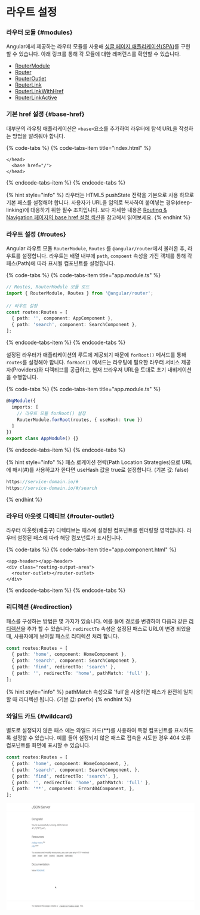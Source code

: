 # 라우트 설정

### 라우터 모듈 {#modules}

Angular에서 제공하는 라우터 모듈를 사용해 [싱글 페이지 애플리케이션\(SPA\)](https://ko.wikipedia.org/wiki/%EC%8B%B1%EA%B8%80_%ED%8E%98%EC%9D%B4%EC%A7%80_%EC%95%A0%ED%94%8C%EB%A6%AC%EC%BC%80%EC%9D%B4%EC%85%98)를 구현할 수 있습니다. 아래 링크를 통해 각 모듈에 대한 레퍼런스를 확인할 수 있습니다.

* [RouterModule](https://angular.io/api/router/RouterModule)
* [Router](https://angular.io/api/router/Router)
* [RouterOutlet](https://angular.io/api/router/RouterOutlet)
* [RouterLink](https://angular.io/api/router/RouterLink)
* [RouterLinkWithHref](https://angular.io/api/router/RouterLinkWithHref)
* [RouterLinkActive](https://angular.io/api/router/RouterLinkActive)

### 기본 href 설정 {#base-href}

대부분의 라우팅 애플리케이션은 `<base>`요소를 추가하여 라우터에 탐색 URL을 작성하는 방법을 알려줘야 합니다.

{% code-tabs %}
{% code-tabs-item title="index.html" %}
```markup
</head>
  <base href="/">
</head>
```
{% endcode-tabs-item %}
{% endcode-tabs %}

{% hint style="info" %}
라우터는 HTML5 pushState 전략을 기본으로 사용 하므로 기본 패스를 설정해야 합니다. 사용자가 URL을 임의로 복사하여 붙여넣는 경우\(deep-linking\)에 대응하기 위한 필수 조치입니다. 보다 자세한 내용은 [Routing & Navigation 페이지의 base href 설정 섹션](https://angular.io/guide/router#base-href)을 참고해서 읽어보세요.
{% endhint %}

### 라우트 설정 {#routes}

Angular 라우트 모듈 `RouterModule`, `Routes` 를 `@angular/router`에서 불러온 후, 라우트를 설정합니다. 라우트는 배열 내부에 `path`, `compoent` 속성을 가진 객체를 통해 각 패스\(Path\)에 따라 표시될 컴포넌트를 설정합니다.

{% code-tabs %}
{% code-tabs-item title="app.module.ts" %}
```typescript
// Routes, RouterModule 모듈 로드
import { RouterModule, Routes } from '@angular/router';

// 라우트 설정
const routes:Routes = [
  { path: '', component: AppComponent },
  { path: 'search', component: SearchComponent },
];
```
{% endcode-tabs-item %}
{% endcode-tabs %}

설정된 라우터가 애플리케이션의 루트에 제공되기 때문에 `forRoot()` 메서드를 통해 `routes`를 설정해야 합니다. `forRoot()` 메서드는 라우팅에 필요한 라우터 서비스 제공자\(Providers\)와 디렉티브를 공급하고, 현재 브라우저 URL을 토대로 초기 내비게이션을 수행합니다.

{% code-tabs %}
{% code-tabs-item title="app.module.ts" %}
```typescript
@NgModule({
  imports: [
    // 라우트 모듈 forRoot() 설정
    RouterModule.forRoot(routes, { useHash: true })
  ]
})
export class AppModule() {}
```
{% endcode-tabs-item %}
{% endcode-tabs %}

{% hint style="info" %}
패스 로케이션 전략\(Path Location Strategies\)으로 URL에 해시\(\#\)를 사용하고자 한다면 useHash 값을 true로 설정합니다. \(기본 값: false\)

```typescript
https://service-domain.io/#
https://service-domain.io/#/search
```
{% endhint %}

### 라우터 아웃렛 디렉티브 {#router-outlet}

라우터 아웃렛\(배출구\) 디렉티브는 패스에 설정된 컴포넌트를 렌더링할 영역입니다. 라우터 설정된 패스에 따라 해당 컴포넌트가 표시됩니다.

{% code-tabs %}
{% code-tabs-item title="app.component.html" %}
```markup
<app-header></app-header>
<div class="routing-output-area">
  <router-outlet></router-outlet>
</div>
```
{% endcode-tabs-item %}
{% endcode-tabs %}

### 리디렉션 {#redirection}

패스를 구성하는 방법은 몇 가지가 있습니다. 예를 들어 경로를 변경하여 다음과 같은 [리디렉션](https://ko.wikipedia.org/wiki/%EB%A6%AC%EB%8B%A4%EC%9D%B4%EB%A0%89%EC%85%98)을 추가 할 수 있습니다. `redirectTo` 속성은 설정된 패스로 URL이 변경 되었을 때, 사용자에게 보여질 패스로 리디렉션 처리 합니다.

```typescript
const routes:Routes = [
  { path: 'home', component: HomeComponent },
  { path: 'search', component: SearchComponent },
  { path: 'find', redirectTo: 'search' },
  { path: '', redirectTo: 'home', pathMatch: 'full' },
];
```

{% hint style="info" %}
pathMatch 속성으로 'full'을 사용하면 패스가 완전히 일치할 때 리디렉션 됩니다. \(기본 값: prefix\)
{% endhint %}

### 와일드 카드 {#wildcard}

별도로 설정되지 않은 패스 에는 와일드 카드\(\*\*\)를 사용하여 특정 컴포넌트를 표시하도록 설정할 수 있습니다. 예를 들어 설정되지 않은 패스로 접속을 시도한 경우 404 오류 컴포넌트를 화면에 표시할 수 있습니다.

```typescript
const routes:Routes = [
  { path: 'home', component: HomeComponent, },
  { path: 'search', component: SearchComponent, },
  { path: 'find', redirectTo: 'search', },
  { path: '', redirectTo: 'home', pathMatch: 'full' },
  { path: '**', component: Error404Component, },
];
```

![404 &#xC624;&#xB958; &#xD398;&#xC774;&#xC9C0; &#xB514;&#xC790;&#xC778;](../.gitbook/assets/image%20%2816%29.png)

